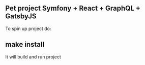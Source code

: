 Pet project Symfony + React + GraphQL + GatsbyJS
------------------------------------------------
To spin up project do:
## make install
It will build and run project